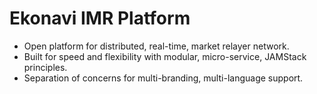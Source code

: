 # Ekonavi IMR Platform
* Open platform for distributed, real-time, market relayer network.
* Built for speed and flexibility with modular, micro-service, JAMStack principles.
* Separation of concerns for multi-branding, multi-language support.

